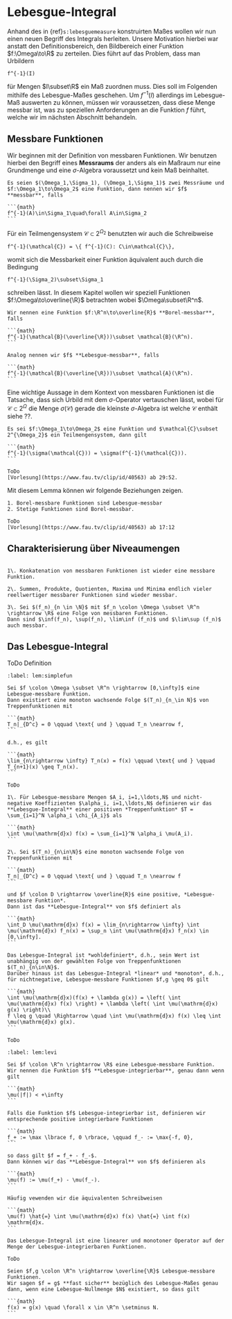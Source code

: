 # Lebesgue-Integral

Anhand des in {ref}`s:lebesguemeasure` konstruirten Maßes wollen wir nun einen neuen Begriff des Integrals herleiten. Unsere Motivation hierbei war anstatt den Definitionsbereich, den Bildbereich einer Funktion $f:\Omega\to\R$ zu zerteilen. Dies führt auf das Problem, dass man Urbildern

```{math}
f^{-1}(I)
```

für Mengen $I\subset\R$ ein Maß zuordnen muss. Dies soll im Folgenden mithilfe des Lebesgue-Maßes geschehen. Um $f^{-1}(I)$ allerdings im Lebesgue-Maß auswerten zu können, müssen wir voraussetzen, dass diese Menge messbar ist, was zu speziellen Anforderungen an die Funktion $f$ führt, welche wir im nächsten Abschnitt behandeln.

## Messbare Funktionen

Wir beginnen mit der Definition von messbaren Funktionen. Wir benutzen hierbei den Begriff eines **Messraums** der anders als ein Maßraum nur eine Grundmenge und eine $\sigma$-Algebra voraussetzt und kein Maß beinhaltet.

````{prf:definition} Messbarkeit von Funktionen
Es seien $(\Omega_1,\Sigma_1), (\Omega_1,\Sigma_1)$ zwei Messräume und $f:\Omega_1\to\Omega_2$ eine Funktion, dann nennen wir $f$ **messbar**, falls

```{math}
f^{-1}(A)\in\Sigma_1\quad\forall A\in\Sigma_2
```

````

Für ein Teilmengensystem $\mathcal{C}\subset 2^{\Omega_2}$ benutzten wir auch die Schreibweise

```{math}
f^{-1}(\mathcal{C}) = \{ f^{-1}(C): C\in\mathcal{C}\},
```

womit sich die Messbarkeit einer Funktion äquivalent auch durch die Bedingung

```{math}
f^{-1}(\Sigma_2)\subset\Sigma_1
```

schreiben lässt. In diesem Kapitel wollen wir speziell Funktionen $f:\Omega\to\overline{\R}$ betrachten wobei $\Omega\subset\R^n$.

````{prf:definition}
Wir nennen eine Funktion $f:\R^n\to\overline{R}$ **Borel-messbar**, falls

```{math}
f^{-1}(\mathcal{B}(\overline{\R}))\subset \mathcal{B}(\R^n).
```

Analog nennen wir $f$ **Lebesgue-messbar**, falls

```{math}
f^{-1}(\mathcal{B}(\overline{\R}))\subset \mathcal{A}(\R^n).
```
````

Eine wichtige Aussage in dem Kontext von messbaren Funktionen ist die Tatsache, dass sich Urbild mit dem $\sigma$-Operator vertauschen lässt, wobei für $\mathcal{C}\subset 2^\Omega$ die Menge $\sigma(\mathcal{C})$ gerade die kleinste $\sigma$-Algebra ist welche $\mathcal{C}$ enthält siehe ??.

````{prf:lemma}
Es sei $f:\Omega_1\to\Omega_2$ eine Funktion und $\mathcal{C}\subset 2^{\Omega_2}$ ein Teilmengensystem, dann gilt

```{math}
f^{-1}(\sigma(\mathcal{C})) = \sigma(f^{-1}(\mathcal{C})).
```
````

````{prf:proof}
ToDo
[Vorlesung](https://www.fau.tv/clip/id/40563) ab 29:52.
````

Mit diesem Lemma können wir folgende Beziehungen zeigen.

````{prf:lemma}
1. Borel-messbare Funktionen sind Lebesgue-messbar
2. Stetige Funktionen sind Borel-messbar. 
````

````{prf:proof}
ToDo
[Vorlesung](https://www.fau.tv/clip/id/40563) ab 17:12
````

## Charakterisierung über Niveaumengen


````{prf:remark}

1\. Konkatenation von messbaren Funktionen ist wieder eine messbare Funktion.

2\. Summen, Produkte, Quotienten, Maxima und Minima endlich vieler reellwertiger messbarer Funktionen sind wieder messbar.

3\. Sei $(f_n)_{n \in \N}$ mit $f_n \colon \Omega \subset \R^n \rightarrow \R$ eine Folge von messbaren Funktionen.
Dann sind $\inf(f_n), \sup(f_n), \lim\inf (f_n)$ und $\lim\sup (f_n)$ auch messbar.

````

## Das Lebesgue-Integral

ToDo Definition

````{prf:lemma}
:label: lem:simplefun

Sei $f \colon \Omega \subset \R^n \rightarrow [0,\infty]$ eine Lebesgue-messbare Funktion.
Dann existiert eine monoton wachsende Folge $(T_n)_{n_\in N}$ von Treppenfunktionen mit

```{math}
T_n|_{D^c} = 0 \qquad \text{ und } \qquad T_n \nearrow f,
```

d.h., es gilt

```{math}
\lim_{n\rightarrow \infty} T_n(x) = f(x) \qquad \text{ und } \qquad T_{n+1}(x) \geq T_n(x).
```

````

````{prf:proof}
ToDo
````


````{prf:definition} Lebesgue-Integral für nichtnegative Funktionen
1\. Für Lebesgue-messbare Mengen $A_i, i=1,\ldots,N$ und nicht-negative Koeffizienten $\alpha_i, i=1,\ldots,N$ definieren wir das **Lebesgue-Integral** einer positiven *Treppenfunktion* $T = \sum_{i=1}^N \alpha_i \chi_{A_i}$ als

```{math}
\int \mu(\mathrm{d}x) f(x) = \sum_{i=1}^N \alpha_i \mu(A_i).
```

2\. Sei $(T_n)_{n\in\N}$ eine monoton wachsende Folge von Treppenfunktionen mit

```{math}
T_n|_{D^c} = 0 \qquad \text{ und } \qquad T_n \nearrow f
```

und $f \colon D \rightarrow \overline{R}$ eine positive, *Lebesgue-messbare Funktion*.
Dann ist das **Lebesgue-Integral** von $f$ definiert als

```{math}
\int_D \mu(\mathrm{d}x) f(x) = \lim_{n\rightarrow \infty} \int \mu(\mathrm{d}x) f_n(x) = \sup_n \int \mu(\mathrm{d}x) f_n(x) \in [0,\infty].
```

````

````{prf:theorem} Eigenschaften des Lebesgue-Integrals
Das Lebesgue-Integral ist *wohldefiniert*, d.h., sein Wert ist unabhängig von der gewählten Folge von Treppenfunktionen $(T_n)_{n\in\N}$.
Darüber hinaus ist das Lebesgue-Integral *linear* und *monoton*, d.h., für nichtnegative, Lebesgue-messbare Funktionen $f,g \geq 0$ gilt

```{math}
\int \mu(\mathrm{d}x)(f(x) + \lambda g(x)) = \left( \int \mu(\mathrm{d}x) f(x) \right) + \lambda \left( \int \mu(\mathrm{d}x) g(x) \right)\\
f \leq g \quad \Rightarrow \quad \int \mu(\mathrm{d}x) f(x) \leq \int \mu(\mathrm{d}x) g(x).
```

````

````{prf:proof}
ToDo
````

````{prf:lemma} Satz von Beppo Levi
:label: lem:levi

````

````{prf:definition} Allgemeines Lebesgue-Integral
Sei $f \colon \R^n \rightarrow \R$ eine Lebesgue-messbare Funktion.
Wir nennen die Funktion $f$ **Lebesgue-integrierbar**, genau dann wenn gilt

```{math}
\mu(|f|) < +\infty
```

Falls die Funktion $f$ Lebesgue-integrierbar ist, definieren wir entsprechende positive integrierbare Funktionen

```{math}
f_+ := \max \lbrace f, 0 \rbrace, \qquad f_- := \max{-f, 0},
```

so dass gilt $f = f_+ - f_-$.
Dann können wir das **Lebesgue-Integral** von $f$ definieren als

```{math}
\mu(f) := \mu(f_+) - \mu(f_-).
```

Häufig vewenden wir die äquivalenten Schreibweisen

```{math}
\mu(f) \hat{=} \int \mu(\mathrm{d}x) f(x) \hat{=} \int f(x) \mathrm{d}x.
```

````

````{prf:lemma}
Das Lebesgue-Integral ist eine linearer und monotoner Operator auf der Menge der Lebesgue-integrierbaren Funktionen.
````

````{prf:proof}
ToDo
````

````{prf:definition}
Seien $f,g \colon \R^n \rightarrow \overline{\R}$ Lebesgue-messbare Funktionen.
Wir sagen $f = g$ **fast sicher** bezüglich des Lebesgue-Maßes genau dann, wenn eine Lebesgue-Nullmenge $N$ existiert, so dass gilt

```{math}
f(x) = g(x) \quad \forall x \in \R^n \setminus N.
```

````
